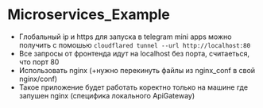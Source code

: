 # Microservices_Example

* Глобальный ip и https для запуска в telegram mini apps можно получить с помошью `cloudflared tunnel --url http://localhost:80`
* Все запросы от фронтенда идут на localhost без порта, считаеться, что порт 80
* Использовать nginx (+нужно перекинуть файлы из nginx_conf в свой nginx/conf)
* Такое приложение будет работать коректно только на машине где запушен nginx (специфика локального ApiGateway)